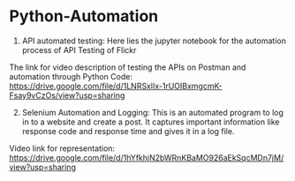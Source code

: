 # Python-Automation

1. API automated testing:
Here lies the jupyter notebook for the automation process of API Testing of Flickr

The link for video description of testing the APIs on Postman and automation through Python Code:
https://drive.google.com/file/d/1LNRSxlIx-1rUOIBxmgcmK-Fsay9vCzOs/view?usp=sharing


2. Selenium Automation and Logging:
This is an automated program to log in to a website and create a post. 
It captures important information like response code and response time and gives it in a log file. 

Video link for representation: 
https://drive.google.com/file/d/1hYfkhjN2bWRnKBaMO926aEkSqcMDn7jM/view?usp=sharing
